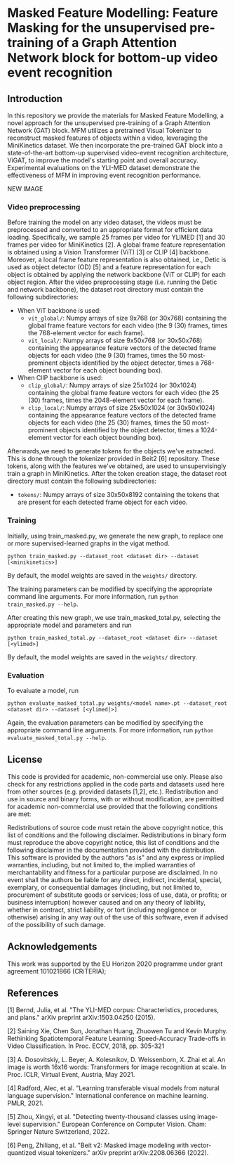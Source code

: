 # Masked Feature Modelling: Feature Masking for the unsupervised pre-training of a Graph Attention Network block for bottom-up video event recognition

## Introduction
In this repository we provide the materials for Masked Feature Modelling, a novel approach for the unsupervised pre-training of a Graph Attention Network (GAT) block.
MFM utilizes a pretrained Visual Tokenizer to reconstruct masked features of objects within a video, leveraging the MiniKinetics dataset. We then incorporate the pre-trained GAT block into a state-of-the-art bottom-up supervised video-event recognition architecture, ViGAT, to improve the model's starting point and overall accuracy. Experimental evaluations on the YLI-MED dataset demonstrate the effectiveness of MFM in improving event recognition performance.

NEW IMAGE

### Video preprocessing

Before training the model on any video dataset, the videos must be preprocessed and converted to an appropriate format for efficient data loading.
Specifically, we sample 25 frames per video for YLIMED [1] and 30 frames per video for MiniKinetics [2].
A global frame feature representation is obtained using a  Vision Transformer (ViT) [3] or CLIP [4] backbone. Moreover, a local frame feature representation is also obtained, i.e., Detic is used as object detector (OD) [5] and a feature representation for each object is obtained by applying the network backbone (ViT or CLIP) for each object region.
After the video preprocessing stage (i.e. running the Detic and network backbone), the dataset root directory must contain the following subdirectories:
* When ViT backbone is used:
  * ```vit_global/```: Numpy arrays of size 9x768 (or 30x768) containing the global frame feature vectors for each video (the 9 (30) frames, times the 768-element vector for each frame).
  * ```vit_local/```: Numpy arrays of size 9x50x768 (or 30x50x768) containing the appearance feature vectors of the detected frame objects for each video (the 9 (30) frames, times the 50 most-prominent objects identified by the object detector, times a 768-element vector for each object bounding box).
* When ClIP backbone is used:
  * ```clip_global/```: Numpy arrays of size 25x1024 (or 30x1024) containing the global frame feature vectors for each video (the 25 (30) frames, times the 2048-element vector for each frame).
  * ```clip_local/```: Numpy arrays of size 25x50x1024 (or 30x50x1024) containing the appearance feature vectors of the detected frame objects for each video (the 25 (30) frames, times the 50 most-prominent objects identified by the object detector, times a 1024-element vector for each object bounding box).

Afterwards,we need to generate tokens for the objects we've extracted. This is done through the tokenizer provided in Beit2 [6] repository.
These tokens, along with the features we've obtained, are used to unsupervisingly train a graph in MiniKinetics. 
After the token creation stage, the dataset root directory must contain the following subdirectories:
* ```tokens/```: Numpy arrays of size 30x50x8192 containing the tokens that are present for each detected frame object for each video.

### Training

Initially, using train_masked.py, we generate the new graph, to replace one or more supervised-learned graphs in the vigat method.
```
python train_masked.py --dataset_root <dataset dir> --dataset [<minikinetics>]
```
By default, the model weights are saved in the ```weights/``` directory. 

The training parameters can be modified by specifying the appropriate command line arguments. For more information, run ```python train_masked.py --help```.

After creating this new graph, we use train_masked_total.py, selecting the appropriate model and parameters and run 
```
python train_masked_total.py --dataset_root <dataset dir> --dataset [<ylimed>]
```
By default, the model weights are saved in the ```weights/``` directory. 

### Evaluation

To evaluate a model, run

```
python evaluate_masked_total.py weights/<model name>.pt --dataset_root <dataset dir> --dataset [<ylimed|>]
```
Again, the evaluation parameters can be modified by specifying the appropriate command line arguments. For more information, run ```python evaluate_masked_total.py --help```.

## License

This code is provided for academic, non-commercial use only. Please also check for any restrictions applied in the code parts and datasets used here from other sources (e.g. provided datasets [1,2], etc.). Redistribution and use in source and binary forms, with or without modification, are permitted for academic non-commercial use provided that the following conditions are met:

Redistributions of source code must retain the above copyright notice, this list of conditions and the following disclaimer. Redistributions in binary form must reproduce the above copyright notice, this list of conditions and the following disclaimer in the documentation provided with the distribution. This software is provided by the authors "as is" and any express or implied warranties, including, but not limited to, the implied warranties of merchantability and fitness for a particular purpose are disclaimed. In no event shall the authors be liable for any direct, indirect, incidental, special, exemplary, or consequential damages (including, but not limited to, procurement of substitute goods or services; loss of use, data, or profits; or business interruption) however caused and on any theory of liability, whether in contract, strict liability, or tort (including negligence or otherwise) arising in any way out of the use of this software, even if advised of the possibility of such damage.

## Acknowledgements

This work was supported by the EU Horizon 2020 programme under grant agreement 101021866 (CRiTERIA);

## References

[1] Bernd, Julia, et al. "The YLI-MED corpus: Characteristics, procedures, and plans." arXiv preprint arXiv:1503.04250 (2015).

[2] Saining Xie, Chen Sun, Jonathan Huang, Zhuowen Tu and Kevin Murphy. Rethinking Spatiotemporal Feature Learning: Speed-Accuracy Trade-offs in Video Classification. In Proc. ECCV, 2018, pp. 305-321

[3] A. Dosovitskiy, L. Beyer, A. Kolesnikov, D. Weissenborn, X. Zhai et al. An image is worth 16x16 words: Transformers for image recognition at scale. In Proc. ICLR, Virtual Event, Austria, May 2021.

[4] Radford, Alec, et al. "Learning transferable visual models from natural language supervision." International conference on machine learning. PMLR, 2021.

[5] Zhou, Xingyi, et al. "Detecting twenty-thousand classes using image-level supervision." European Conference on Computer Vision. Cham: Springer Nature Switzerland, 2022.

[6] Peng, Zhiliang, et al. "Beit v2: Masked image modeling with vector-quantized visual tokenizers." arXiv preprint arXiv:2208.06366 (2022).
